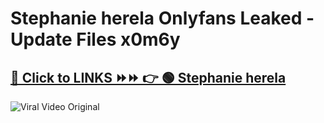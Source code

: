 
 # Stephanie herela Onlyfans Leaked - Update Files x0m6y

## <h2><a href="https://clipsfans.com/Stephanie_herela&ref=git">🔗 Click to LINKS ⏩⏩ 👉 🟢 Stephanie herela </a></h2>

<a href="https://clipsfans.com/Stephanie_herela&ref=git" rel="nofollow" data-target="animated-image.originalLink"><img src="https://i.ibb.co.com/xMMVF88/686577567.gif" alt="Viral Video Original" style="max-width: 100%; display: inline-block;" data-target="animated-image.originalImage"></a>


